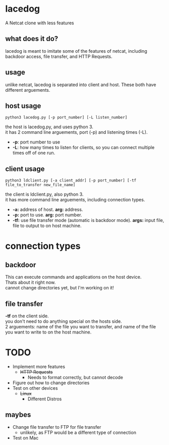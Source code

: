 # lacedog  
A Netcat clone with less features  
  
## what does it do?
lacedog is meant to imitate some of the features of netcat, including backdoor access, file transfer, and HTTP Requests.  

## usage
unlike netcat, lacedog is separated into client and host. These both have different arguements.  

## host usage
```
python3 lacedog.py [-p port_number] [-L listen_number]  
```
the host is lacedog.py, and uses python 3.  
it has 2 command line arguements, port (-p) and listening times (-L).  
- **-p**: port number to use  
- **-L**: how many times to listen for clients, so you can connect multiple times off of one run.  

## client usage
```
python3 ldclient.py [-a client_addr] [-p port_number] [-tf file_to_transfer new_file_name]  
```
the client is ldclient.py, also python 3.  
it has more command line arguements, including connection types.  
- **-a:** address of host. **arg:** address.  
- **-p:** port to use. **arg:** port number.  
- **-tf:** use file transfer mode (automatic is backdoor mode). **args:** input file, file to output to on host machine.  

# connection types

## backdoor
This can execute commands and applications on the host device.  
Thats about it right now.  
cannot change directories yet, but I'm working on it!  
  
## file transfer
**-tf** on the client side.  
you don't need to do anything special on the hosts side.  
2 arguements: name of the file you want to transfer, and name of the file you want to write to on the host machine.  

# TODO
- Implement more features  
	- ~~HTTP Requests~~  
		- Needs to format correctly, but cannot decode  
- Figure out how to change directories
- Test on other devices  
	- ~~Linux~~
		- Different Distros
  
## maybes  
- Change file transfer to FTP for file transfer  
	- unlikely, as FTP would be a different type of connection  
- Test on Mac  
